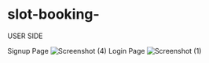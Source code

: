 # slot-booking-
USER SIDE

Signup Page
![Screenshot (4)](https://user-images.githubusercontent.com/109066110/208867277-57fd9521-d455-4698-9e74-b84694700c74.png)
Login Page
![Screenshot (1)](https://user-images.githubusercontent.com/109066110/208868031-3cbd0f0a-59fa-4751-b6ff-8cbcb152d959.png)
